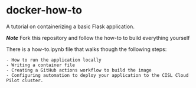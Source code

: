 # docker-how-to

A tutorial on containerizing a basic Flask application. 

***Note*** Fork this repository and follow the how-to to build everything yourself

There is a how-to.ipynb file that walks though the following steps: 

    - How to run the application locally 
    - Writing a container file 
    - Creating a GitHub actions workflow to build the image
    - Configuring automation to deploy your application to the CISL Cloud Pilot cluster. 
